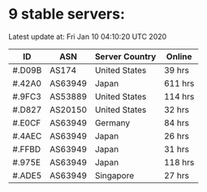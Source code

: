# 9 stable servers:

Latest update at: Fri Jan 10 04:10:20 UTC 2020

| ID | ASN | Server Country | Online |
| -- | --- | -------------- | ------ |
| #.D09B | AS174 | United States | 39 hrs |
| #.42A0 | AS63949 | Japan | 611 hrs |
| #.9FC3 | AS53889 | United States | 114 hrs |
| #.D827 | AS20150 | United States | 32 hrs |
| #.E0CF | AS63949 | Germany | 84 hrs |
| #.4AEC | AS63949 | Japan | 26 hrs |
| #.FFBD | AS63949 | Japan | 31 hrs |
| #.975E | AS63949 | Japan | 118 hrs |
| #.ADE5 | AS63949 | Singapore | 27 hrs |

